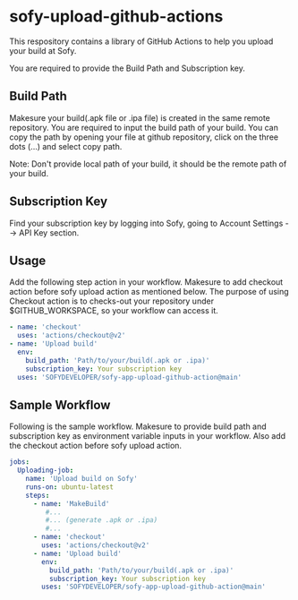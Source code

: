 # sofy-upload-github-actions

This respository contains a library of GitHub Actions to help you upload your build at Sofy.

You are required to provide the Build Path and Subscription key.

## Build Path

Makesure your build(.apk file or .ipa file) is created in the same remote repository. You are required to input the build path of your build. You can copy the path by opening your file at github repository, click on the three dots (...) and select copy path.

Note: Don't provide local path of your build, it should be the remote path of your build.

## Subscription Key

Find your subscription key by logging into Sofy, going to Account Settings --> API Key section.

## Usage

Add the following step action in your workflow. Makesure to add checkout action before sofy upload action as mentioned below. The purpose of using Checkout action is to checks-out your repository under $GITHUB_WORKSPACE, so your workflow can access it.

```yaml
- name: 'checkout'
  uses: 'actions/checkout@v2'
- name: 'Upload build'
  env:
    build_path: 'Path/to/your/build(.apk or .ipa)'
    subscription_key: Your subscription key
  uses: 'SOFYDEVELOPER/sofy-app-upload-github-action@main'

```

## Sample Workflow

Following is the sample workflow. Makesure to provide build path and subscription key as environment variable inputs in your workflow. Also add the checkout action before sofy upload action.

```yaml
jobs:  
  Uploading-job:  
    name: 'Upload build on Sofy'
    runs-on: ubuntu-latest
    steps:
      - name: 'MakeBuild'
         #...
         #... (generate .apk or .ipa)
         #...
      - name: 'checkout'
        uses: 'actions/checkout@v2'
      - name: 'Upload build'
        env:
          build_path: 'Path/to/your/build(.apk or .ipa)'
          subscription_key: Your subscription key
        uses: 'SOFYDEVELOPER/sofy-app-upload-github-action@main'
        
```
